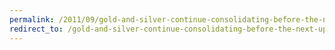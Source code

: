 ```yaml
---
permalink: /2011/09/gold-and-silver-continue-consolidating-before-the-next-upleg/
redirect_to: /gold-and-silver-continue-consolidating-before-the-next-upleg/
---
```

